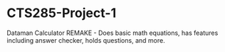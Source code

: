 # CTS285-Project-1
Dataman Calculator REMAKE - Does basic math equations, has features including answer checker, holds questions, and more.
